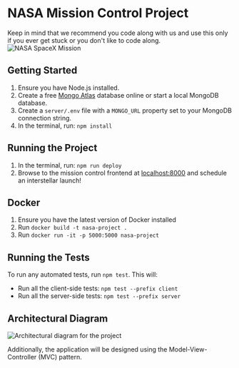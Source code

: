 # NASA Mission Control Project

Keep in mind that we recommend you code along with us and use this only if you ever get stuck or you don't like to code along.
![NASA SpaceX Mission](https://encrypted-tbn0.gstatic.com/images?q=tbn:ANd9GcQqSd29ktBRWbHdCUzaQ9S2x6kj3TKixWnPfg&s)

## Getting Started

1. Ensure you have Node.js installed.
2. Create a free [Mongo Atlas](https://www.mongodb.com/atlas/database) database online or start a local MongoDB database.
3. Create a `server/.env` file with a `MONGO_URL` property set to your MongoDB connection string.
4. In the terminal, run: `npm install`

## Running the Project

1. In the terminal, run: `npm run deploy`
2. Browse to the mission control frontend at [localhost:8000](http://localhost:8000) and schedule an interstellar launch!

## Docker

1. Ensure you have the latest version of Docker installed
2. Run `docker build -t nasa-project .`
3. Run `docker run -it -p 5000:5000 nasa-project`

## Running the Tests

To run any automated tests, run `npm test`. This will:

- Run all the client-side tests: `npm test --prefix client`
- Run all the server-side tests: `npm test --prefix server`

## Architectural Diagram
![Architectural diagram for the project](/images/architectural-diagram.svg)

Additionally, the application will be designed using the Model-View-Controller (MVC) pattern.
